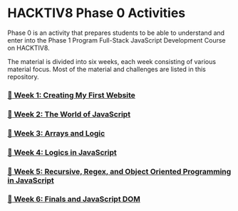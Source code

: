 # HACKTIV8 Phase 0 Activities

Phase 0 is an activity that prepares students to be able to understand and enter into the Phase 1 Program Full-Stack JavaScript Development Course on HACKTIV8.

The material is divided into six weeks, each week consisting of various material focus. Most of the material and challenges are listed in this repository.

### [:file_folder: Week 1: Creating My First Website](https://github.com/andreassosilo/hacktiv8/blob/master/phase0/week1/README.md)
### [:file_folder: Week 2: The World of JavaScript](https://github.com/andreassosilo/hacktiv8/blob/master/phase0/week2/README.md)
### [:file_folder: Week 3: Arrays and Logic](https://github.com/andreassosilo/hacktiv8/blob/master/phase0/week3/README.md)
### [:file_folder: Week 4: Logics in JavaScript](https://github.com/andreassosilo/hacktiv8/blob/master/phase0/week4/README.md)
### [:file_folder: Week 5: Recursive, Regex, and Object Oriented Programming in JavaScript](https://github.com/andreassosilo/hacktiv8/blob/master/phase0/week5/README.md)
### [:file_folder: Week 6: Finals and JavaScript DOM](https://github.com/andreassosilo/hacktiv8/blob/master/phase0/week6/README.md)
